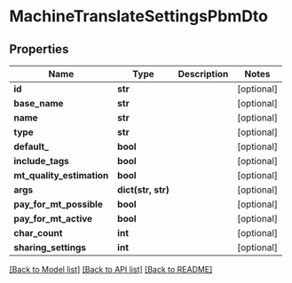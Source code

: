 # MachineTranslateSettingsPbmDto

## Properties
Name | Type | Description | Notes
------------ | ------------- | ------------- | -------------
**id** | **str** |  | [optional] 
**base_name** | **str** |  | [optional] 
**name** | **str** |  | [optional] 
**type** | **str** |  | [optional] 
**default_** | **bool** |  | [optional] 
**include_tags** | **bool** |  | [optional] 
**mt_quality_estimation** | **bool** |  | [optional] 
**args** | **dict(str, str)** |  | [optional] 
**pay_for_mt_possible** | **bool** |  | [optional] 
**pay_for_mt_active** | **bool** |  | [optional] 
**char_count** | **int** |  | [optional] 
**sharing_settings** | **int** |  | [optional] 

[[Back to Model list]](../README.md#documentation-for-models) [[Back to API list]](../README.md#documentation-for-api-endpoints) [[Back to README]](../README.md)


